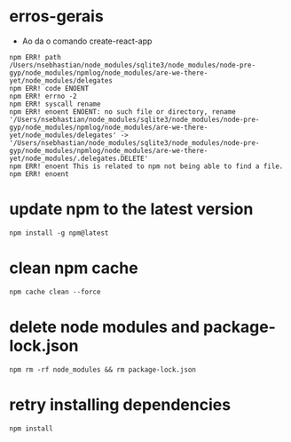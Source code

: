 # erros-gerais

- Ao da o comando create-react-app
````
npm ERR! path /Users/nsebhastian/node_modules/sqlite3/node_modules/node-pre-gyp/node_modules/npmlog/node_modules/are-we-there-yet/node_modules/delegates
npm ERR! code ENOENT
npm ERR! errno -2
npm ERR! syscall rename
npm ERR! enoent ENOENT: no such file or directory, rename 
'/Users/nsebhastian/node_modules/sqlite3/node_modules/node-pre-gyp/node_modules/npmlog/node_modules/are-we-there-yet/node_modules/delegates' -> '/Users/nsebhastian/node_modules/sqlite3/node_modules/node-pre-gyp/node_modules/npmlog/node_modules/are-we-there-yet/node_modules/.delegates.DELETE'
npm ERR! enoent This is related to npm not being able to find a file.
npm ERR! enoent
````

# update npm to the latest version
````
npm install -g npm@latest
````

# clean npm cache
````
npm cache clean --force
````

# delete node modules and package-lock.json 
````
npm rm -rf node_modules && rm package-lock.json
````

# retry installing dependencies
````
npm install
````
